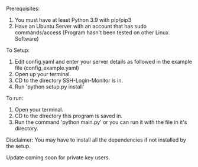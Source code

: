 Prerequisites:

1. You must have at least Python 3.9 with pip/pip3
2. Have an Ubuntu Server with an account that has sudo commands/access (Program hasn't been tested on other Linux Software)

To Setup:

1. Edit config.yaml and enter your server details as followed in the example file (config_example.yaml)
2. Open up your terminal.
3. CD to the directory SSH-Login-Monitor is in.
4. Run 'python setup.py install'

To run:

1. Open your terminal.
2. CD to the directory this program is saved in.
3. Run the command 'python main.py' or you can run it with the file in it's directory.

Disclaimer: You may have to install all the dependencies if not installed by the setup.

Update coming soon for private key users.